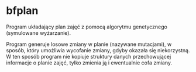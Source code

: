 # bfplan

Program układający plan zajęć z pomocą algorytmu genetycznego (symulowane wyżarzanie).

Program generuje losowe zmiany w planie (nazywane mutacjami), w sposób, który umożliwia wycofanie zmiany, gdyby okazała się niekorzystną.
W ten sposób program nie kopiuje struktury danych przechowującej informacje o planie zajęć, tylko zmienia ją i ewentualnie cofa zmiany.
